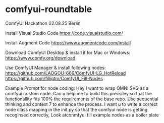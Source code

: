 # comfyui-roundtable
ComfyUI Hackathon 02.08.25 Berlin

Install Visual Studio Code
https://code.visualstudio.com/

Install Augment Code
https://www.augmentcode.com/install

Download ComfyUI Desktop & install it for Mac or Windows:
https://www.comfy.org/download

Use ComfyUI Manager & install following nodes:
https://github.com/LAOGOU-666/ComfyUI-LG_HotReload
https://github.com/filliptm/ComfyUI_Fill-Nodes

Example Prompt for node coding:
Hey I want to wrap OMNI SVG as a comfyui custom node. Can u help me to build this precsiley so that the functionallity fits 100% the requirements of the base repo. Use sequential thinking and context 7 to enhance the process. I want u to write a correct node class mapping in the init.py so that the comfyui node is getting recoginsed correctly, Look atconmfyui fill example nodes as a boiler plate 

